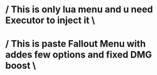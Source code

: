 # / This is only lua menu and u need Executor to inject it \
#
# / This is paste Fallout Menu with addes few options and fixed DMG boost \
#
#
#
#
#
#
#
#
#
#
#
#
#
#
#
#
#
#
#
#
#
#
#
#
#
#

